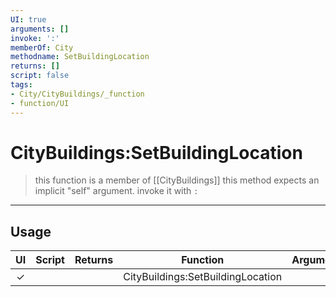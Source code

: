 ```yaml
---
UI: true
arguments: []
invoke: ':'
memberOf: City
methodname: SetBuildingLocation
returns: []
script: false
tags:
- City/CityBuildings/_function
- function/UI
---
```

# CityBuildings:SetBuildingLocation
> this function is a member of [[CityBuildings]]
> this method expects an implicit "self" argument. invoke it with `:`
-----
## Usage
|  UI | Script | Returns | Function | Arguments |
|:---:|:------:|-------:|:--------:|:---------|
|✓| ||CityBuildings:SetBuildingLocation||
